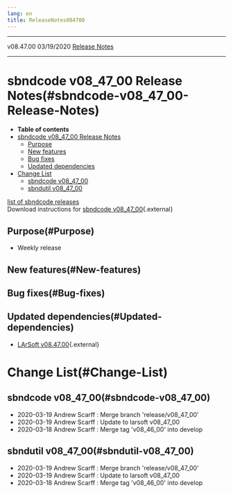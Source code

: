 ```yaml
---
lang: en
title: ReleaseNotes084700
---
```


  ----------- ------------ -- -- ------------------------------------------------------
  v08.47.00   03/19/2020         [Release Notes](ReleaseNotes084700.html)
  ----------- ------------ -- -- ------------------------------------------------------



sbndcode v08\_47\_00 Release Notes(#sbndcode-v08_47_00-Release-Notes)
======================================================================================

-   **Table of contents**
-   [sbndcode v08\_47\_00 Release
    Notes](#sbndcode-v08_47_00-Release-Notes)
    -   [Purpose](#Purpose)
    -   [New features](#New-features)
    -   [Bug fixes](#Bug-fixes)
    -   [Updated dependencies](#Updated-dependencies)
-   [Change List](#Change-List)
    -   [sbndcode v08\_47\_00](#sbndcode-v08_47_00)
    -   [sbndutil v08\_47\_00](#sbndutil-v08_47_00)

[list of sbndcode
releases](List_of_SBND_code_releases.html)\
Download instructions for [sbndcode
v08\_47\_00](http://scisoft.fnal.gov/scisoft/bundles/sbnd/v08_47_00/sbndcode-v08_47_00.html){.external}



Purpose(#Purpose)
----------------------------------

-   Weekly release



New features(#New-features)
--------------------------------------------



Bug fixes(#Bug-fixes)
--------------------------------------



Updated dependencies(#Updated-dependencies)
------------------------------------------------------------

-   [LArSoft
    v08.47.00](https://cdcvs.fnal.gov/redmine/projects/larsoft/wiki/ReleaseNotes084700){.external}



Change List(#Change-List)
==========================================



sbndcode v08\_47\_00(#sbndcode-v08_47_00)
----------------------------------------------------------

-   2020-03-19 Andrew Scarff : Merge branch \'release/v08\_47\_00\'
-   2020-03-19 Andrew Scarff : Update to larsoft v08\_47\_00
-   2020-03-18 Andrew Scarff : Merge tag \'v08\_46\_00\' into develop



sbndutil v08\_47\_00(#sbndutil-v08_47_00)
----------------------------------------------------------

-   2020-03-19 Andrew Scarff : Merge branch \'release/v08\_47\_00\'
-   2020-03-19 Andrew Scarff : Update to larsoft v08\_47\_00
-   2020-03-18 Andrew Scarff : Merge tag \'v08\_46\_00\' into develop
